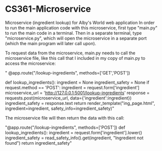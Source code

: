# CS361-Microservice
Microservice (ingredient lookup) for Alby's World web application
In order to run the main application code with this microservice, first type "main.py" to run the main code in a terminal. Then
in a separate terminal, type "microservice.py", which will open the microservice in a separate port (which the main program will
later call upon).

To request data from the microservice, main.py needs to call the microservice file, like this call that I included in my copy of main.py to access the microservice:

" @app.route("/lookup-ingredients", methods=['GET','POST'])

def lookup_ingredients():
    ingredient = None
    ingredient_safety = None
    if request.method == 'POST':
        ingredient = request.form['ingredient']
        microservice_url = 'http://127.0.0.1:5001/lookup-ingredients'
        response = requests.post(microservice_url, data={'ingredient':ingredient})
        ingredient_safety = response.text
    return render_template("ing_page.html", ingredient=ingredient, safety_info=ingredient_safety)"

The microservice file will then return the data with this call:

"@app.route("/lookup-ingredients", methods=['POST'])
def lookup_ingredients():
    ingredient = request.form['ingredient'].lower()
    ingredient_safety = read_safety_info().get(ingredient, "Ingredient not found")
    return ingredient_safety"
